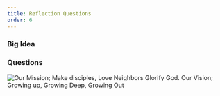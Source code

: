 ```yaml
---
title: Reflection Questions
order: 6
---
```


### Big Idea 



### Questions







![Our Mission; Make disciples, Love Neighbors Glorify God. Our Vision; Growing up, Growing Deep, Growing Out](https://raw.githubusercontent.com/stgeorgeshurstville/bulletin/main/images/upload.JPG)
